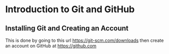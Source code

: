 # Introduction to Git and GitHub
## Installing Git and Creating an Account
This is done by going to this url https://git-scm.com/downloads
then create an account on GitHub at https://github.com
